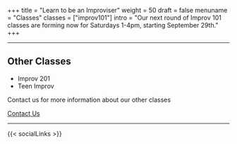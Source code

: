 +++
title = "Learn to be an Improviser"
weight = 50
draft = false
menuname = "Classes"
classes = ["improv101"]
intro = "Our next round of Improv 101 classes are forming now for Saturdays 1-4pm, starting September 29th."
+++

---

## Other Classes

* Improv 201
* Teen Improv

Contact us for more information about our other classes

<a href="/#contact" class="button special">Contact Us</a>

---

{{< socialLinks >}}
